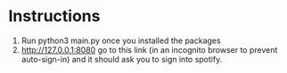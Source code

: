 # Instructions
1. Run python3 main.py once you installed the packages
2. http://127.0.0.1:8080 go to this link (in an incognito browser to prevent auto-sign-in) and it should ask you to sign into spotify.
